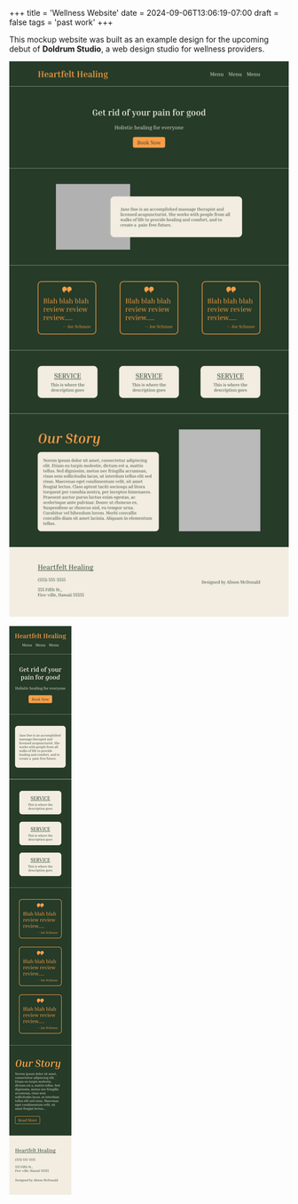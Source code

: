 +++
title = 'Wellness Website'
date = 2024-09-06T13:06:19-07:00
draft = false
tags = 'past work'
+++

This mockup website was built as an example design for the upcoming debut of **Doldrum Studio**, a web design studio for wellness providers.

<!--more-->

![A mockup of a website in shades of green, with highlights of orange.](Featured_Desktop.jpg)

![A mockup of a mobile website in shades of green, with highlights of orange.](Featured_Mobile.jpg)